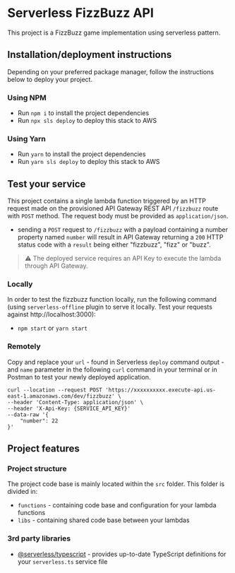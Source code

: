 # Serverless FizzBuzz API

This project is a FizzBuzz game implementation using serverless pattern.

## Installation/deployment instructions

Depending on your preferred package manager, follow the instructions below to deploy your project.

### Using NPM

- Run `npm i` to install the project dependencies
- Run `npx sls deploy` to deploy this stack to AWS

### Using Yarn

- Run `yarn` to install the project dependencies
- Run `yarn sls deploy` to deploy this stack to AWS

## Test your service

This project contains a single lambda function triggered by an HTTP request made on the provisioned API Gateway REST API `/fizzbuzz` route with `POST` method. The request body must be provided as `application/json`.

- sending a `POST` request to `/fizzbuzz` with a payload containing a number property named `number` will result in API Gateway returning a `200` HTTP status code with a `result` being either "fizzbuzz", "fizz" or "buzz".

> :warning: The deployed service requires an API Key to execute the lambda through API Gateway.

### Locally

In order to test the fizzbuzz function locally, run the following command (using `serverless-offline` plugin to serve it locally. Test your requests against http://localhost:3000):

- `npm start` or `yarn start`

### Remotely

Copy and replace your `url` - found in Serverless `deploy` command output - and `name` parameter in the following `curl` command in your terminal or in Postman to test your newly deployed application.

```
curl --location --request POST 'https://xxxxxxxxxx.execute-api.us-east-1.amazonaws.com/dev/fizzbuzz' \
--header 'Content-Type: application/json' \
--header 'X-Api-Key: {SERVICE_API_KEY}'
--data-raw '{
    "number": 22
}'
```

## Project features

### Project structure

The project code base is mainly located within the `src` folder. This folder is divided in:

- `functions` - containing code base and configuration for your lambda functions
- `libs` - containing shared code base between your lambdas

### 3rd party libraries

- [@serverless/typescript](https://github.com/serverless/typescript) - provides up-to-date TypeScript definitions for your `serverless.ts` service file
